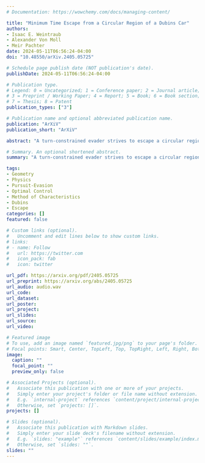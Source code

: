 ```yaml
---
# Documentation: https://wowchemy.com/docs/managing-content/

title: "Minimum Time Escape from a Circular Region of a Dubins Car"
authors:
- Isaac E. Weintraub
- Alexander Von Moll
- Meir Pachter
date: 2024-05-11T06:56:24-04:00
doi: "10.48550/arXiv.2405.05725"

# Schedule page publish date (NOT publication's date).
publishDate: 2024-05-11T06:56:24-04:00

# Publication type.
# Legend: 0 = Uncategorized; 1 = Conference paper; 2 = Journal article;
# 3 = Preprint / Working Paper; 4 = Report; 5 = Book; 6 = Book section;
# 7 = Thesis; 8 = Patent
publication_types: ["3"]

# Publication name and optional abbreviated publication name.
publication: "ArXiV"
publication_short: "ArXiV"

abstract: "A turn-constrained evader strives to escape a circular region in minimum time. "

# Summary. An optional shortened abstract.
summary: "A turn-constrained evader strives to escape a circular region in minimum time."

tags:
- Geometry
- Physics
- Pursuit-Evasion
- Optimal Control
- Method of Characteristics
- Dubins
- Escape
categories: []
featured: false

# Custom links (optional).
#   Uncomment and edit lines below to show custom links.
# links:
# - name: Follow
#   url: https://twitter.com
#   icon_pack: fab
#   icon: twitter

url_pdf: https://arxiv.org/pdf/2405.05725
url_preprint: https://arxiv.org/abs/2405.05725
url_audio: audio.wav
url_code:
url_dataset:
url_poster:
url_project:
url_slides:
url_source:
url_video:

# Featured image
# To use, add an image named `featured.jpg/png` to your page's folder. 
# Focal points: Smart, Center, TopLeft, Top, TopRight, Left, Right, BottomLeft, Bottom, BottomRight.
image:
  caption: ""
  focal_point: ""
  preview_only: false

# Associated Projects (optional).
#   Associate this publication with one or more of your projects.
#   Simply enter your project's folder or file name without extension.
#   E.g. `internal-project` references `content/project/internal-project/index.md`.
#   Otherwise, set `projects: []`.
projects: []

# Slides (optional).
#   Associate this publication with Markdown slides.
#   Simply enter your slide deck's filename without extension.
#   E.g. `slides: "example"` references `content/slides/example/index.md`.
#   Otherwise, set `slides: ""`.
slides: ""
---
```


